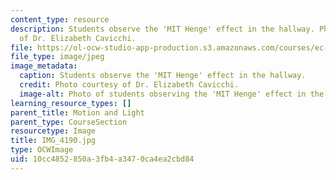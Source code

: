```yaml
---
content_type: resource
description: Students observe the 'MIT Henge' effect in the hallway. Photo courtesy
  of Dr. Elizabeth Cavicchi.
file: https://ol-ocw-studio-app-production.s3.amazonaws.com/courses/ec-050-recreate-experiments-from-history-inform-the-future-from-the-past-galileo-january-iap-2010/10cc4852850a3fb4a3470ca4ea2cbd84_IMG_4190.jpg
file_type: image/jpeg
image_metadata:
  caption: Students observe the 'MIT Henge' effect in the hallway.
  credit: Photo courtesy of Dr. Elizabeth Cavicchi.
  image-alt: Photo of students observing the 'MIT Henge' effect in the hallway.
learning_resource_types: []
parent_title: Motion and Light
parent_type: CourseSection
resourcetype: Image
title: IMG_4190.jpg
type: OCWImage
uid: 10cc4852-850a-3fb4-a347-0ca4ea2cbd84
---
```

